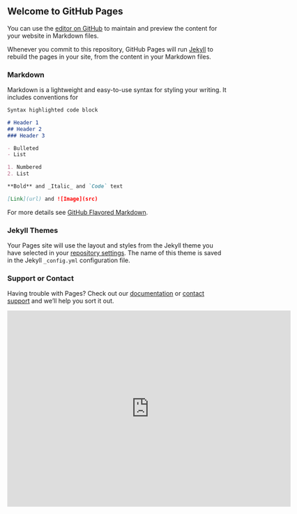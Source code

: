 ## Welcome to GitHub Pages

You can use the [editor on GitHub](https://github.com/lpinilla/infovis/edit/gh-pages/README.md) to maintain and preview the content for your website in Markdown files.

Whenever you commit to this repository, GitHub Pages will run [Jekyll](https://jekyllrb.com/) to rebuild the pages in your site, from the content in your Markdown files.

### Markdown

Markdown is a lightweight and easy-to-use syntax for styling your writing. It includes conventions for

```markdown
Syntax highlighted code block

# Header 1
## Header 2
### Header 3

- Bulleted
- List

1. Numbered
2. List

**Bold** and _Italic_ and `Code` text

[Link](url) and ![Image](src)
```

For more details see [GitHub Flavored Markdown](https://guides.github.com/features/mastering-markdown/).

### Jekyll Themes

Your Pages site will use the layout and styles from the Jekyll theme you have selected in your [repository settings](https://github.com/lpinilla/infovis/settings). The name of this theme is saved in the Jekyll `_config.yml` configuration file.

### Support or Contact

Having trouble with Pages? Check out our [documentation](https://docs.github.com/categories/github-pages-basics/) or [contact support](https://support.github.com/contact) and we’ll help you sort it out.

<iframe seamless frameborder="0" src="https://public.tableau.com/views/seats_held_by_women_in_national_parliaments/Dashboard1?:language=es&:display_count=y&publish=yes&:origin=viz_share_link&:showVizHome=no&:embed=yes&:display_count=yes" width = '650' height = '450' scrolling='yes' ></iframe>    

